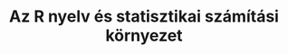 ---
title: "Az R nyelv és statisztikai számítási környezet"
summary: 'Az R egy ingyenes, nyílt forráskódú statisztikai környezet, mely mindenféle statisztikai, sőt, általában adatfeldolgozási feladat megoldására kiválóan alkalmas, de különösen széleskörű a használata a biostatisztika terén.'
authors:
- Ferenci Tamás
tags:
  - R nyelv
  - Statisztika

publishDate: 2021-02-27T00:00:00
  
links:
  - name: 'Elektronikus jegyzet'
    url: 'https://ferenci-tamas.github.io/r-nyelv/'
  - name: 'PDF'
    url: 'https://ferenci-tamas.github.io/r-nyelv/ferenci-tamas-r-nyelv.pdf'
  - name: 'EPUB'
    url: 'https://ferenci-tamas.github.io/r-nyelv/ferenci-tamas-r-nyelv.epub'
  - name: 'Videó'
    url: 'https://www.youtube.com/@FerenciTamas/playlists?view=50&sort=dd&shelf_id=2'

slides: ""
weight: -100
---